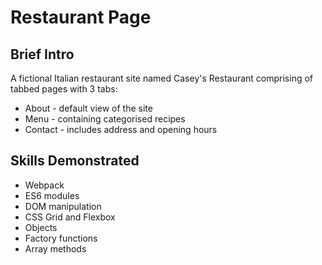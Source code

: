 # Restaurant Page

## Brief Intro
A fictional Italian restaurant site named Casey's Restaurant comprising of tabbed pages with 3 tabs:
- About - default view of the site
- Menu - containing categorised recipes
- Contact - includes address and opening hours


## Skills Demonstrated
- Webpack
- ES6 modules
- DOM manipulation
- CSS Grid and Flexbox
- Objects
- Factory functions
- Array methods